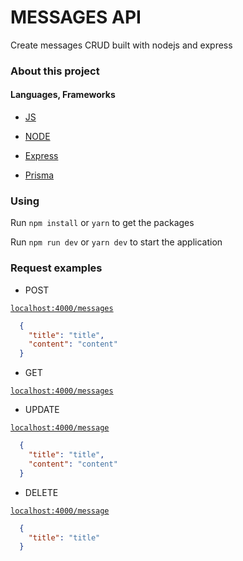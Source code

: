 # MESSAGES API

  Create messages CRUD built with nodejs and express

### About this project

#### Languages, Frameworks

* [JS](https://www.javascript.com)

* [NODE](https://nodejs.org/en/)

* [Express](https://expressjs.com)

* [Prisma](https://www.prisma.io)

### Using

 Run `npm install` or `yarn` to get the packages

 Run `npm run dev` or `yarn dev` to start the application

### Request examples

  * POST

  [`localhost:4000/messages`](http://localhost:4000/messages)
```JSON
  {
    "title": "title",
    "content": "content"
  }
```

  * GET

  [`localhost:4000/messages`](http://localhost:4000/messages)

  * UPDATE

  [`localhost:4000/message`](http://localhost:4000/message)
```JSON
  {
    "title": "title",
    "content": "content"
  }
```

  * DELETE

  [`localhost:4000/message`](http://localhost:4000/message)
```JSON
  {
    "title": "title"
  }
```